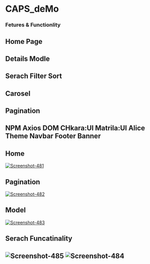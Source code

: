 # CAPS_deMo
<h3>Fetures & Functionlity </h3>
<h2>Home Page</h2> <h2>Details Modle</h2> <h2>Serach Filter Sort</h2>
<h2>Carosel</h2> <h2>Pagination</h2>
<h2>NPM Axios DOM CHkara:UI Matrila:UI Alice Theme Navbar Footer Banner </h2>
<h2>Home</h2>
<a href="x"><img src="https://i.ibb.co/3k8j0sq/Screenshot-481.png" alt="Screenshot-481" border="0"></a>
<h2>Pagination </h2>
<a href=""><img src="https://i.ibb.co/z8B7L6V/Screenshot-482.png" alt="Screenshot-482" border="0"></a>
<h2>Model </h2>
<a href=""><img src="https://i.ibb.co/khc5jdz/Screenshot-483.png" alt="Screenshot-483" border="0"></a>
<h2>Serach Funcatinality<h2>
<img src="https://i.ibb.co/bNC5J52/Screenshot-485.png" alt="Screenshot-485" border="0">
  <img src="https://i.ibb.co/Cm9wD4w/Screenshot-484.png" alt="Screenshot-484" border="0">
